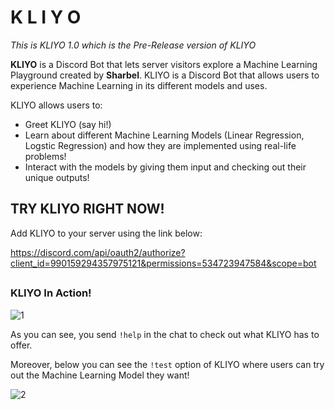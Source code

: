 # K L I Y O  

*This is KLIYO 1.0 which is the Pre-Release version of KLIYO*

**KLIYO** is a Discord Bot that lets server visitors explore a Machine Learning Playground created by **Sharbel**. KLIYO is a Discord Bot that allows users to experience Machine Learning in its different models and uses. 

KLIYO allows users to:

* Greet KLIYO (say hi!)
* Learn about different Machine Learning Models (Linear Regression, Logstic Regression) and how they are implemented using real-life problems!
* Interact with the models by giving them input and checking out their unique outputs!  

## TRY KLIYO RIGHT NOW!  

Add KLIYO to your server using the link below:  

https://discord.com/api/oauth2/authorize?client_id=990159294357975121&permissions=534723947584&scope=bot

##

### KLIYO In Action!  

![1](https://user-images.githubusercontent.com/72712113/178288078-dca509f5-f954-490d-afca-4ae4eb028725.png)  

As you can see, you send ```!help``` in the chat to check out what KLIYO has to offer.  

Moreover, below you can see the ```!test``` option of KLIYO where users can try out the Machine Learning Model they want!  

![2](https://user-images.githubusercontent.com/72712113/178665088-fd6f72bd-fac9-4188-b4e8-edff4275a277.png)  


